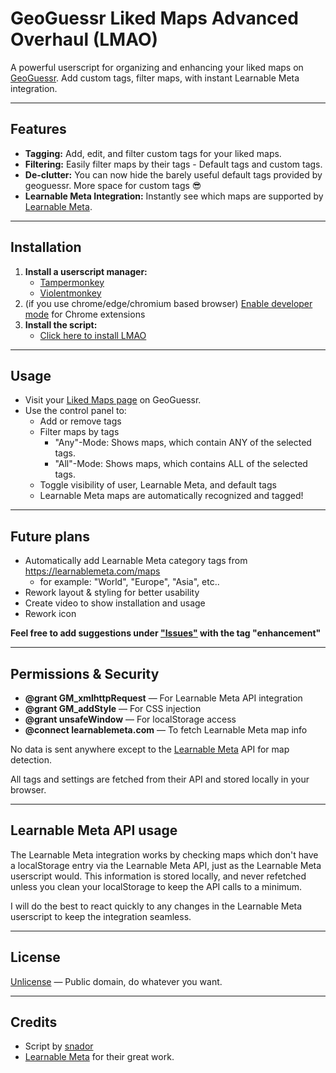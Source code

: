 # GeoGuessr Liked Maps Advanced Overhaul (LMAO)

A powerful userscript for organizing and enhancing your liked maps on [GeoGuessr](https://www.geoguessr.com/). Add custom tags, filter maps, with instant Learnable Meta integration.

---

## Features

- **Tagging:** Add, edit, and filter custom tags for your liked maps.
- **Filtering:** Easily filter maps by their tags - Default tags and custom tags.
- **De-clutter:** You can now hide the barely useful default tags provided by geoguessr. More space for custom tags 😎
- **Learnable Meta Integration:** Instantly see which maps are supported by [Learnable Meta](https://learnablemeta.com/).

---

## Installation

1. **Install a userscript manager:**
   - [Tampermonkey](https://www.tampermonkey.net/)
   - [Violentmonkey](https://violentmonkey.github.io/)
2. (if you use chrome/edge/chromium based browser) [Enable developer mode](https://www.tampermonkey.net/faq.php?locale=en#Q209) for Chrome extensions
3. **Install the script:**
   - [Click here to install LMAO](https://github.com/schnador/geoguessr-lmao/raw/refs/heads/main/geoguessr-lmao.user.js)

---

## Usage

- Visit your [Liked Maps page](https://www.geoguessr.com/me/likes) on GeoGuessr.
- Use the control panel to:
  - Add or remove tags
  - Filter maps by tags
    - "Any"-Mode: Shows maps, which contain ANY of the selected tags.
    - "All"-Mode: Shows maps, which contains ALL of the selected tags.
  - Toggle visibility of user, Learnable Meta, and default tags
  - Learnable Meta maps are automatically recognized and tagged!

---

## Future plans

- Automatically add Learnable Meta category tags from https://learnablemeta.com/maps
  - for example: "World", "Europe", "Asia", etc..
- Rework layout & styling for better usability
- Create video to show installation and usage
- Rework icon

**Feel free to add suggestions under ["Issues"](https://github.com/schnador/geoguessr-lmao/issues/new) with the tag "enhancement"**

---

## Permissions & Security

- **@grant GM_xmlhttpRequest** — For Learnable Meta API integration
- **@grant GM_addStyle** — For CSS injection
- **@grant unsafeWindow** — For localStorage access
- **@connect learnablemeta.com** — To fetch Learnable Meta map info

No data is sent anywhere except to the [Learnable Meta](https://learnablemeta.com/) API for map detection.

All tags and settings are fetched from their API and stored locally in your browser.

---

## Learnable Meta API usage

The Learnable Meta integration works by checking maps which don't have a localStorage entry via the Learnable Meta API, just as the Learnable Meta userscript would.
This information is stored locally, and never refetched unless you clean your localStorage to keep the API calls to a minimum.

I will do the best to react quickly to any changes in the Learnable Meta userscript to keep the integration seamless.

---

## License

[Unlicense](https://unlicense.org/) — Public domain, do whatever you want.

---

## Credits

- Script by [snador](https://github.com/schnador)
- [Learnable Meta](https://learnablemeta.com/) for their great work.
